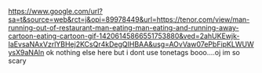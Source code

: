  https://www.google.com/url?sa=t&source=web&rct=j&opi=89978449&url=https://tenor.com/view/man-running-out-of-restaurant-man-eating-man-eating-and-running-away-cartoon-eating-cartoon-gif-14206145866551753880&ved=2ahUKEwjk-IaEvsaNAxVzrlYBHej2KCsQr4kDegQIHBAA&usg=AOvVaw07ePbFipKLWUWysX9aNAln
 ok nothing else here but i dont use tonetags booo....oj im so scary

